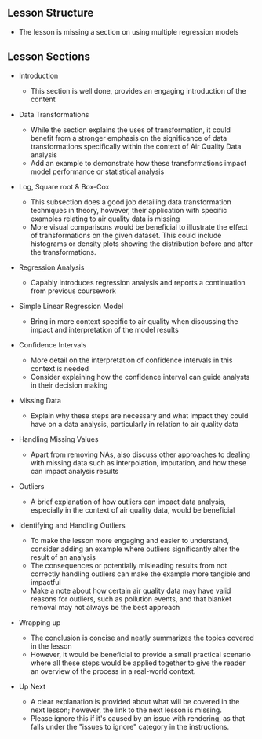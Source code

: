 ## Lesson Structure

* The lesson is missing a section on using multiple regression models

## Lesson Sections

* Introduction
    * This section is well done, provides an engaging introduction of the content
    
* Data Transformations 
    * While the section explains the uses of transformation, it could benefit from a stronger emphasis on the significance of data transformations specifically within the context of Air Quality Data analysis
    * Add an example to demonstrate how these transformations impact model performance or statistical analysis

* Log, Square root & Box-Cox
    * This subsection does a good job detailing data transformation techniques in theory, however, their application with specific examples relating to air quality data is missing
    * More visual comparisons would be beneficial to illustrate the effect of transformations on the given dataset. This could include histograms or density plots showing the distribution before and after the transformations.

* Regression Analysis 
    * Capably introduces regression analysis and reports a continuation from previous coursework
    
* Simple Linear Regression Model
    * Bring in more context specific to air quality when discussing the impact and interpretation of the model results 

* Confidence Intervals
    * More detail on the interpretation of confidence intervals in this context is needed
    * Consider explaining how the confidence interval can guide analysts in their decision making

* Missing Data 
    * Explain why these steps are necessary and what impact they could have on a data analysis, particularly in relation to air quality data

* Handling Missing Values 
    * Apart from removing NAs, also discuss other approaches to dealing with missing data such as interpolation, imputation, and how these can impact analysis results

* Outliers 
    * A brief explanation of how outliers can impact data analysis, especially in the context of air quality data, would be beneficial 

* Identifying and Handling Outliers
    * To make the lesson more engaging and easier to understand, consider adding an example where outliers significantly alter the result of an analysis
    * The consequences or potentially misleading results from not correctly handling outliers can make the example more tangible and impactful
    * Make a note about how certain air quality data may have valid reasons for outliers, such as pollution events, and that blanket removal may not always be the best approach

* Wrapping up
    * The conclusion is concise and neatly summarizes the topics covered in the lesson
    * However, it would be beneficial to provide a small practical scenario where all these steps would be applied together to give the reader an overview of the process in a real-world context.

* Up Next
    * A clear explanation is provided about what will be covered in the next lesson; however, the link to the next lesson is missing. 
    * Please ignore this if it's caused by an issue with rendering, as that falls under the "issues to ignore" category in the instructions.